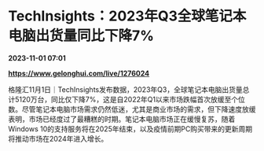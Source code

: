 # TechInsights：2023年Q3全球笔记本电脑出货量同比下降7%

**2023-11-01 07:01**

**https://www.gelonghui.com/live/1276024**

格隆汇11月1日｜TechInsights发布数据，2023年Q3，全球笔记本电脑出货量总计5120万台，同比仅下降7%，这是自2022年Q1以来市场跌幅首次放缓至个位数。尽管笔记本电脑市场需求仍然低迷，尤其是商业市场的需求，但下降速度放缓表明，市场已经度过了最糟糕的时期。笔记本电脑市场正在缓慢复苏，随着Windows 10的支持服务将在2025年结束，以及疫情前期PC购买带来的更新周期将推动市场在2024年进入增长。